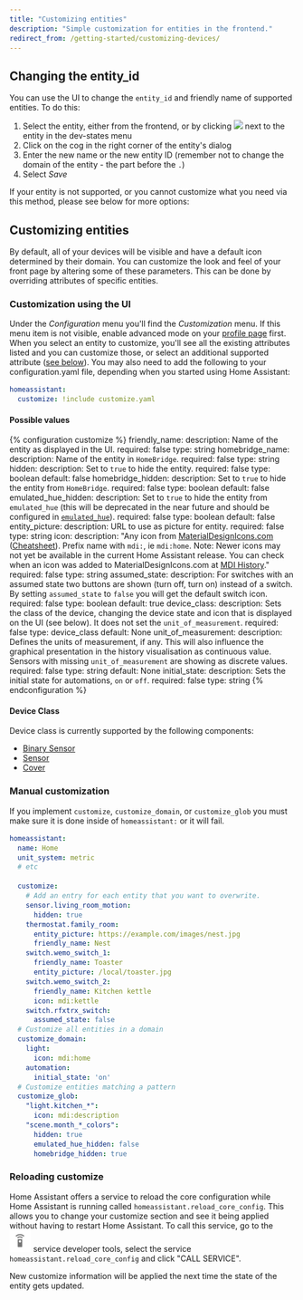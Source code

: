 ```yaml
---
title: "Customizing entities"
description: "Simple customization for entities in the frontend."
redirect_from: /getting-started/customizing-devices/
---
```


## Changing the entity_id

You can use the UI to change the `entity_id` and friendly name of supported entities. To do this:

1. Select the entity, either from the frontend, or by clicking <img src='/images/frontend/entity_box.png' /> next to the entity in the dev-states menu
2. Click on the cog in the right corner of the entity's dialog
3. Enter the new name or the new entity ID (remember not to change the domain of the entity - the part before the `.`)
4. Select *Save*

If your entity is not supported, or you cannot customize what you need via this method, please see below for more options:

## Customizing entities

By default, all of your devices will be visible and have a default icon determined by their domain. You can customize the look and feel of your front page by altering some of these parameters. This can be done by overriding attributes of specific entities.

### Customization using the UI

Under the *Configuration* menu you'll find the *Customization* menu. If this menu item is not visible, enable advanced mode on your [profile page](/docs/authentication/#your-account-profile) first. When you select an entity to customize, you'll see all the existing attributes listed and you can customize those, or select an additional supported attribute ([see below](/docs/configuration/customizing-devices/#possible-values)). You may also need to add the following to your configuration.yaml file, depending when you started using Home Assistant:

```yaml
homeassistant:
  customize: !include customize.yaml
```
#### Possible values

{% configuration customize %}
friendly_name:
  description: Name of the entity as displayed in the UI.
  required: false
  type: string
homebridge_name:
  description: Name of the entity in `HomeBridge`.
  required: false
  type: string
hidden:
  description: Set to `true` to hide the entity.
  required: false
  type: boolean
  default: false
homebridge_hidden:
  description: Set to `true` to hide the entity from `HomeBridge`.
  required: false
  type: boolean
  default: false
emulated_hue_hidden:
  description: Set to `true` to hide the entity from `emulated_hue` (this will be deprecated in the near future and should be configured in [`emulated_hue`](/components/emulated_hue)).
  required: false
  type: boolean
  default: false
entity_picture:
  description: URL to use as picture for entity.
  required: false
  type: string
icon:
  description: "Any icon from [MaterialDesignIcons.com](http://MaterialDesignIcons.com) ([Cheatsheet](https://cdn.materialdesignicons.com/3.5.95/)). Prefix name with `mdi:`, ie `mdi:home`. Note: Newer icons may not yet be available in the current Home Assistant release. You can check when an icon was added to MaterialDesignIcons.com at [MDI History](https://materialdesignicons.com/history)."
  required: false
  type: string
assumed_state:
  description: For switches with an assumed state two buttons are shown (turn off, turn on) instead of a switch. By setting `assumed_state` to `false` you will get the default switch icon.
  required: false
  type: boolean
  default: true
device_class:
  description: Sets the class of the device, changing the device state and icon that is displayed on the UI (see below). It does not set the `unit_of_measurement`.
  required: false
  type: device_class
  default: None
unit_of_measurement:
  description: Defines the units of measurement, if any. This will also influence the graphical presentation in the history visualisation as continuous value. Sensors with missing `unit_of_measurement` are showing as discrete values.
  required: false
  type: string
  default: None
initial_state:
  description: Sets the initial state for automations, `on` or `off`.
  required: false
  type: string
{% endconfiguration %}

#### Device Class

Device class is currently supported by the following components:

* [Binary Sensor](/components/binary_sensor/)
* [Sensor](/components/sensor/)
* [Cover](/components/cover/)

### Manual customization

<div class='note'>

If you implement `customize`, `customize_domain`, or `customize_glob` you must make sure it is done inside of `homeassistant:` or it will fail.

</div>

```yaml
homeassistant:
  name: Home
  unit_system: metric
  # etc

  customize:
    # Add an entry for each entity that you want to overwrite.
    sensor.living_room_motion:
      hidden: true
    thermostat.family_room:
      entity_picture: https://example.com/images/nest.jpg
      friendly_name: Nest
    switch.wemo_switch_1:
      friendly_name: Toaster
      entity_picture: /local/toaster.jpg
    switch.wemo_switch_2:
      friendly_name: Kitchen kettle
      icon: mdi:kettle
    switch.rfxtrx_switch:
      assumed_state: false
  # Customize all entities in a domain
  customize_domain:
    light:
      icon: mdi:home
    automation:
      initial_state: 'on'
  # Customize entities matching a pattern
  customize_glob:
    "light.kitchen_*":
      icon: mdi:description
    "scene.month_*_colors":
      hidden: true
      emulated_hue_hidden: false
      homebridge_hidden: true
```

### Reloading customize

Home Assistant offers a service to reload the core configuration while Home Assistant is running called `homeassistant.reload_core_config`. This allows you to change your customize section and see it being applied without having to restart Home Assistant. To call this service, go to the <img src='/images/screenshots/developer-tool-services-icon.png' alt='service developer tool icon' class="no-shadow" height="38" /> service developer tools, select the service `homeassistant.reload_core_config` and click "CALL SERVICE".

<div class='note warning'>
New customize information will be applied the next time the state of the entity gets updated.
</div>
